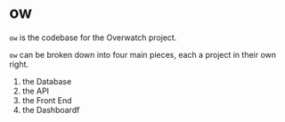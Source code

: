# ow

`ow` is the codebase for the Overwatch project.

`ow` can be broken down into four main pieces, each a project in their own right.

1. the Database
2. the API
3. the Front End
4. the Dashboardf